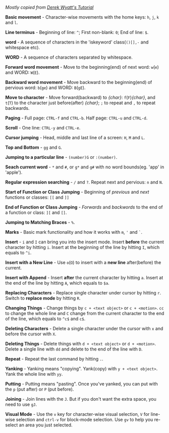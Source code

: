 *Mostly copied from [Derek Wyatt's Tutorial](http://derekwyatt.org/vim/tutorials/index.html)*

**Basic movement** - Character-wise movements with the home keys: `h`, `j`, `k` and `l`.

**Line terminus** - Beginning of line: `^`; First non-blank: `0`; End of line: `$`.

**word** - A sequence of characters in the 'iskeyword' class(`()[],-` and whitespace etc).

**WORD** - A sequence of characters separated by whitespace.

**Forward word movement** - Move to the beginning(end) of next word: `w`(`e`) and WORD: `W`(`E`).

**Backward word movement** - Move backward to the beginning(end) of pervious word: `b`(`ge`) and WORD: `B`(`gE`).

**Move to character** - Move forward(backward) to *{char}*: `f`(`F`)*{char}*, and `t`(`T`) to the character just before(after) *{char}*; `;` to repeat and `,` to repeat backwards.

**Paging** - Full page: `CTRL-f` and `CTRL-b`. Half page: `CTRL-u` and `CTRL-d`.

**Scroll** - One line: `CTRL-y` and `CTRL-e`.

**Cursor jumping** - Head, middle and last line of a screen: `H`, `M` and `L`.

**Top and Bottom** - `gg` and `G`.

**Jumping to a particular line** - `(number)G` or `:(number)`.

**Seach current word** - `*` and `#`, or `g*` and `g#` with no word bounds(eg. 'app' in 'apple').

**Regular expression searching** - `/` and `?`. Repeat next and pervious: `n` and `N`.

**Start of Function or Class Jumping** - Beginning of *previous* and *next* functions or classes: `[[` and `]]`

**End of Function or Class Jumping** - *Forwards* and *backwords* to the end of a function or class: `][` and `[]`.

**Jumping to Matching Braces** - `%`.

**Marks** - Basic mark functionality and how it works with `m`, `'` and <code>\`</code>.

**Insert** - `i` and `I` can bring you into the insert mode. Insert **before** the current character by hitting `i`. Insert at the beginning of the line by hitting `I`, which equals to `^i`.

**Insert with a New Line** - Use `o`(`O`) to insert with a **new line** after(before) the current.

**Insert with Append** - Insert **after** the current character by hitting `a`. Insert at the end of the line by hitting `A`, which equals to `$a`.

**Replacing Characters** - Replace single character under cursor by hitting `r`. Switch to **replace mode** by hitting `R`.

**Changing Things** - Change things by `c + <text object>` or `c + <motion>`. `cc` to change the whole line and `C` change from the current character to the end of the line, which equals to `^c$` and `c$`.

**Deleting Characters** - Delete a single character under the cursor with `x` and before the cursor with `X`.

**Deleting Things** - Delete things with `d + <text object>` or `d + <motion>`. Delete a single line with `dd` and delete to the end of the line with `D`.

**Repeat** - Repeat the last command by hitting `.`.

**Yanking** - Yanking means "copying". Yank(copy) with `y + <text object>`. Yank the whole line with `yy`.

**Putting** - Putting means "pasting". Once you've yanked, you can put with the `p` (put after) or `P` (put before).

**Joining** - Join lines with the `J`. But if you don't want the extra space, you need to use `gJ`.

**Visual Mode** - Use the `v` key for character-wise visual selection, `V` for line-wise selection and `ctrl-v` for block-mode selection. Use `gv` to help you re-select an area you just selected.
